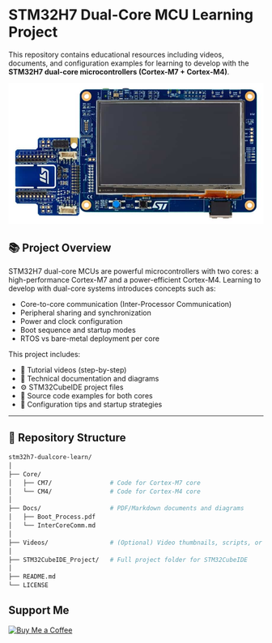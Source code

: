 # STM32H7 Dual-Core MCU Learning Project

This repository contains educational resources including videos, documents, and configuration examples for learning to develop with the **STM32H7 dual-core microcontrollers (Cortex-M7 + Cortex-M4)**.

![Board](https://github.com/Amin98Hosseini/Course_STM32H745XI/blob/main/Board.jpg)

## 📚 Project Overview

STM32H7 dual-core MCUs are powerful microcontrollers with two cores: a high-performance Cortex-M7 and a power-efficient Cortex-M4. Learning to develop with dual-core systems introduces concepts such as:

- Core-to-core communication (Inter-Processor Communication)
- Peripheral sharing and synchronization
- Power and clock configuration
- Boot sequence and startup modes
- RTOS vs bare-metal deployment per core

This project includes:
- 🎥 Tutorial videos (step-by-step)
- 📝 Technical documentation and diagrams
- ⚙️ STM32CubeIDE project files
- 📂 Source code examples for both cores
- 📌 Configuration tips and startup strategies

---

## 📁 Repository Structure

```bash
stm32h7-dualcore-learn/
│
├── Core/
│   ├── CM7/                # Code for Cortex-M7 core
│   └── CM4/                # Code for Cortex-M4 core
│
├── Docs/                   # PDF/Markdown documents and diagrams
│   ├── Boot_Process.pdf
│   └── InterCoreComm.md
│
├── Videos/                 # (Optional) Video thumbnails, scripts, or links
│
├── STM32CubeIDE_Project/   # Full project folder for STM32CubeIDE
│
├── README.md
└── LICENSE
```

## Support Me
<a href="https://www.coffeebede.com/amin98hosseini">
  <img 
    class="img-fluid" 
    src="https://coffeebede.ir/DashboardTemplateV2/app-assets/images/banner/default-yellow.svg" 
    width="150" 
    height="50" 
    alt="Buy Me a Coffee" 
  />
</a>